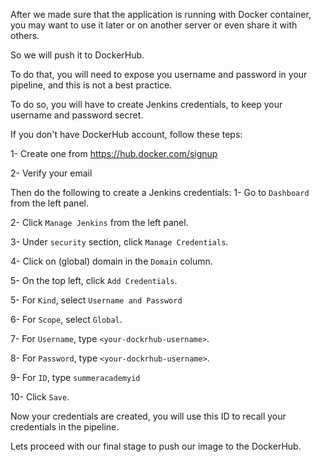 After we made sure that the application is running with Docker container, you may want to use it later or on another server or even share it with others.

So we will push it to DockerHub.

To do that, you will need to expose you username and password in your pipeline, and this is not a best practice.

To do so, you will have to create Jenkins credentials, to keep your username and password secret.


If you don't have DockerHub account, follow these teps:

1- Create one from https://hub.docker.com/signup

2- Verify your email


Then do the following to create a Jenkins credentials:
1- Go to `Dashboard` from the left panel.

2- Click `Manage Jenkins` from the left panel.

3- Under `security` section, click `Manage Credentials`.

4- Click on (global) domain in the `Domain` column.

5- On the top left, click `Add Credentials`.

5- For `Kind`, select `Username and Password`

6- For `Scope`, select `Global`.

7- For `Username`, type `<your-dockrhub-username>`.

8- For `Password`, type `<your-dockrhub-username>`.

9- For `ID`, type `summeracademyid`

10- Click `Save`.

Now your credentials are created, you will use this ID to recall your credentials in the pipeline.

Lets proceed with our final stage to push our image to the DockerHub.
